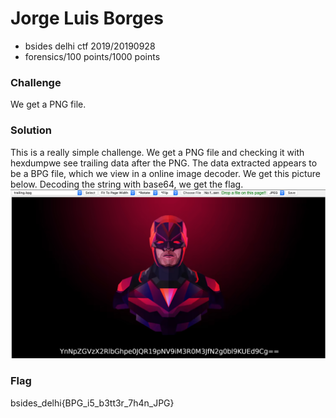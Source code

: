 # Jorge Luis Borges
* bsides delhi ctf 2019/20190928
* forensics/100 points/1000 points

### Challenge
We get a PNG file.

### Solution
This is a really simple challenge. We get a PNG file and checking it with hexdumpwe see trailing data after the PNG. The data extracted appears to be a BPG file, which we view in a online image decoder. We get this picture below. Decoding the string with base64, we get the flag.
![](src/batman.png)

### Flag
bsides_delhi{BPG_i5_b3tt3r_7h4n_JPG}

